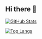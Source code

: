 ## Hi there 👋

<!--
**eliotmjohnson/eliotmjohnson** is a ✨ _special_ ✨ repository because its `README.md` (this file) appears on your GitHub profile.

Here are some ideas to get you started:

- 🔭 I’m currently working on ...
- 🌱 I’m currently learning ...
- 👯 I’m looking to collaborate on ...
- 🤔 I’m looking for help with ...
- 💬 Ask me about ...
- 📫 How to reach me: ...
- 😄 Pronouns: ...
- ⚡ Fun fact: ...
-->

[![GitHub Stats](https://github-readme-stats.vercel.app/api?username=eliotmjohnson&show_icons=true&theme=transparent&hide=issues,prs&count_private=true&hide_rank=true)](https://github.com/eliotmjohnson/github-readme-stats)

[![Top Langs](https://github-readme-stats.vercel.app/api/top-langs/?username=eliotmjohnson&size_weight=0.5&count_weight=0.5&theme=transparent&hide=css,html,svelte,slint,vue,procfile,blade&langs_count=6&layout=compact)](https://github.com/eliotmjohnson/github-readme-stats)
